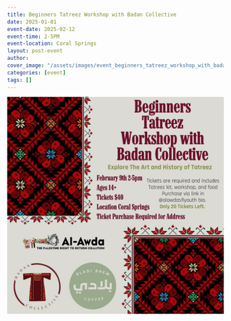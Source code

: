 ```yaml
---
title: Beginners Tatreez Workshop with Badan Collective
date: 2025-01-01
event-date: 2025-02-12
event-time: 2-5PM
event-location: Coral Springs
layout: post-event
author: 
cover_image: "/assets/images/event_beginners_tatreez_workshop_with_badan_collective.jpg"
categories: [event]
tags: []
---
```


![Beginners Tatreez Workshop with Badan Collective](/assets/images/event_beginners_tatreez_workshop_with_badan_collective.jpg)
